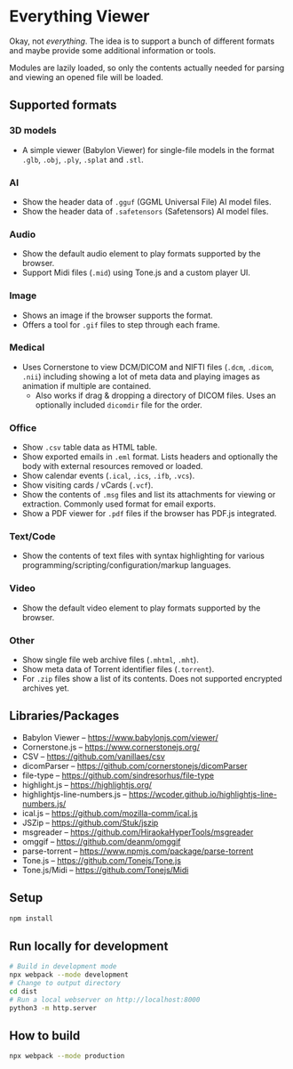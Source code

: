 # Everything Viewer

Okay, not *everything*. The idea is to support a bunch of different formats and maybe provide some additional information or tools.

Modules are lazily loaded, so only the contents actually needed for parsing and viewing an opened file will be loaded.


## Supported formats

### 3D models

* A simple viewer (Babylon Viewer) for single-file models in the format `.glb`, `.obj`, `.ply`, `.splat` and `.stl`.

### AI

* Show the header data of `.gguf` (GGML Universal File) AI model files.
* Show the header data of `.safetensors` (Safetensors) AI model files.

### Audio

* Show the default audio element to play formats supported by the browser.
* Support Midi files (`.mid`) using Tone.js and a custom player UI.

### Image

* Shows an image if the browser supports the format.
* Offers a tool for `.gif` files to step through each frame.

### Medical

* Uses Cornerstone to view DCM/DICOM and NIFTI files (`.dcm`, `.dicom`, `.nii`) including showing a lot of meta data and playing images as animation if multiple are contained.
	* Also works if drag & dropping a directory of DICOM files. Uses an optionally included `dicomdir` file for the order.

### Office

* Show `.csv` table data as HTML table.
* Show exported emails in `.eml` format. Lists headers and optionally the body with external resources removed or loaded.
* Show calendar events (`.ical`, `.ics`, `.ifb`, `.vcs`).
* Show visiting cards / vCards (`.vcf`).
* Show the contents of `.msg` files and list its attachments for viewing or extraction. Commonly used format for email exports.
* Show a PDF viewer for `.pdf` files if the browser has PDF.js integrated.

### Text/Code

* Show the contents of text files with syntax highlighting for various programming/scripting/configuration/markup languages.

### Video

* Show the default video element to play formats supported by the browser.

### Other

* Show single file web archive files (`.mhtml`, `.mht`).
* Show meta data of Torrent identifier files (`.torrent`).
* For `.zip` files show a list of its contents. Does not supported encrypted archives yet.


## Libraries/Packages

* Babylon Viewer – https://www.babylonjs.com/viewer/
* Cornerstone.js – https://www.cornerstonejs.org/
* CSV – https://github.com/vanillaes/csv
* dicomParser – https://github.com/cornerstonejs/dicomParser
* file-type – https://github.com/sindresorhus/file-type
* highlight.js – https://highlightjs.org/
* highlightjs-line-numbers.js – https://wcoder.github.io/highlightjs-line-numbers.js/
* ical.js – https://github.com/mozilla-comm/ical.js
* JSZip – https://github.com/Stuk/jszip
* msgreader – https://github.com/HiraokaHyperTools/msgreader
* omggif – https://github.com/deanm/omggif
* parse-torrent – https://www.npmjs.com/package/parse-torrent
* Tone.js – https://github.com/Tonejs/Tone.js
* Tone.js/Midi – https://github.com/Tonejs/Midi


## Setup

```sh
npm install
```


## Run locally for development

```sh
# Build in development mode
npx webpack --mode development
# Change to output directory
cd dist
# Run a local webserver on http://localhost:8000
python3 -m http.server
```


## How to build

```sh
npx webpack --mode production
```
